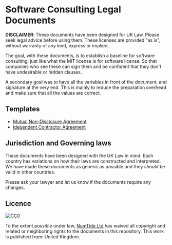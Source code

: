 # Software Consulting Legal Documents

**DISCLAIMER**: These documents have been designed for UK Law. Please seek
legal advice before using them. These licenses are provided "as is", without
warranty of any kind, express or implied.

The goal, with these documents, is to establish a baseline for software
consulting, just like what the MIT license is for software license. So that
companies who see these can sign them and be confident that they don't have
undesirable or hidden clauses.

A secondary goal was to have all the variables in front of the document, and
signature at the very end. This is mainly to reduce the preparation overhead
and make sure that all the values are correct.

## Templates

* [Mutual Non-Disclosure Agreement](NDA.md)
* [Idependent Contractor Agreement](ICA.md)

## Jurisdiction and Governing laws

These documents have been designed with the UK Law in mind. Each country has
variations on how their laws are constructed and interpreted. We have made
these documents as generic as possible and they *should* be valid in other
countries.

Please ask your lawyer and let us know if the documents require any changes.

## Licence

[![CC0](https://licensebuttons.net/p/zero/1.0/88x31.png)](https://creativecommons.org/publicdomain/zero/1.0/)

To the extent possible under law, [NumTide Ltd](https://numtide.com) has
waived all copyright and related or neighboring rights to the documents in
this repository. This work is published from: United Kingdom.
